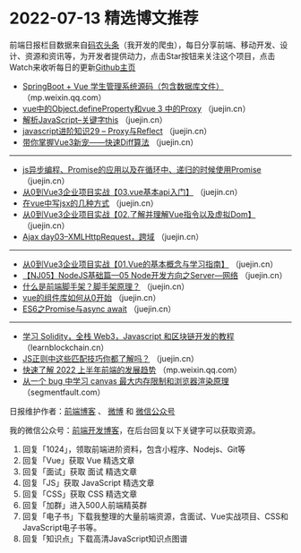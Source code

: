 # 2022-07-13 精选博文推荐

前端日报栏目数据来自[码农头条](http://hao.caibaojian.com.cn/)（我开发的爬虫），每日分享前端、移动开发、设计、资源和资讯等，为开发者提供动力，点击Star按钮来关注这个项目，点击Watch来收听每日的更新[Github主页](https://github.com/kujian/frontendDaily)
* [SpringBoot + Vue 学生管理系统源码（包含数据库文件）](https://mp.weixin.qq.com/s?__biz=MzkwODMzOTY1NA==&mid=2247511670&idx=1&sn=87972a042814aecdd41662ddb76b9756) （mp.weixin.qq.com）
* [vue中的Object.defineProperty和vue 3 中的Proxy](https://juejin.cn/post/7119395221627994143) （juejin.cn）
* [解析JavaScript&#8211;关键字this](https://juejin.cn/post/7119455352378097701) （juejin.cn）
* [javascript进阶知识29 &#8211; Proxy与Reflect](https://juejin.cn/post/7119394052243947533) （juejin.cn）
* [带你掌握Vue3新宠——快速Diff算法](https://juejin.cn/post/7119428616391229471) （juejin.cn）

***
* [js异步编程、Promise的应用以及在循环中、递归的时候使用Promise](https://juejin.cn/post/7119393962837671972) （juejin.cn）
* [从0到Vue3企业项目实战【03.vue基本api入门】](https://juejin.cn/post/7119425391860662279) （juejin.cn）
* [在vue中写jsx的几种方式](https://juejin.cn/post/7119392371560677390) （juejin.cn）
* [从0到Vue3企业项目实战【02.了解并理解Vue指令以及虚拟Dom】](https://juejin.cn/post/7119425257324167181) （juejin.cn）
* [Ajax day03&#8211;XMLHttpRequest，跨域](https://juejin.cn/post/7119376553070297096) （juejin.cn）

***
* [从0到Vue3企业项目实战【01.Vue的基本概念与学习指南】](https://juejin.cn/post/7119425230623211551) （juejin.cn）
* [【NJ05】NodeJS基础篇—05 Node开发方向之Server—网络](https://juejin.cn/post/7119363377549443086) （juejin.cn）
* [什么是前端脚手架？脚手架原理？](https://juejin.cn/post/7119418887858290701) （juejin.cn）
* [vue的组件库如何从0开始](https://juejin.cn/post/7119413714096390181) （juejin.cn）
* [ES6之Promise与async await](https://juejin.cn/post/7119411046896369694) （juejin.cn）

***
* [学习 Solidity，全栈 Web3，Javascript 和区块链开发的教程](https://learnblockchain.cn/article/4376) （learnblockchain.cn）
* [JS正则中这些匹配技巧你都了解吗？](https://juejin.cn/post/7119410872623038501) （juejin.cn）
* [快速了解 2022 上半年前端的发展趋势](https://mp.weixin.qq.com/s?__biz=MzkxMjI3MTA1Mg==&mid=2247521430&idx=1&sn=62b093b2bd26dcb39798102be3dd8e04) （mp.weixin.qq.com）
* [从一个 bug 中学习 canvas 最大内存限制和浏览器渲染原理](https://segmentfault.com/a/1190000042101510) （segmentfault.com）

日报维护作者：[前端博客](http://caibaojian.com.cn/) 、 [微博](http://weibo.com/kujian) 和 [微信公众号](https://open.weixin.qq.com/qr/code?username=caibaojian_com)

我的微信公众号：[前端开发博客](https://open.weixin.qq.com/qr/code?username=caibaojian_com)，在后台回复以下关键字可以获取资源。

1. 回复「1024」，领取前端进阶资料，包含小程序、Nodejs、Git等
2. 回复「Vue」获取 Vue 精选文章
3. 回复「面试」获取 面试 精选文章
4. 回复「JS」获取 JavaScript 精选文章
5. 回复「CSS」获取 CSS 精选文章
6. 回复「加群」进入500人前端精英群
7. 回复「电子书」下载我整理的大量前端资源，含面试、Vue实战项目、CSS和JavaScript电子书等。
8. 回复「知识点」下载高清JavaScript知识点图谱